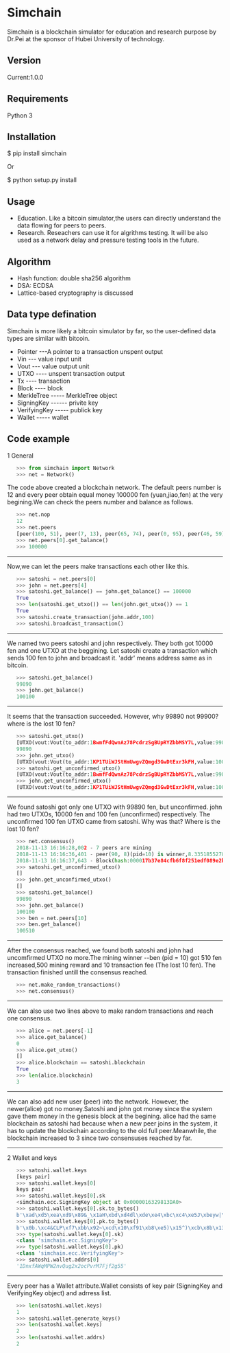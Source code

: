 Simchain
========

Simchain is a blockchain simulator for education and research purpose by Dr.Pei at the sponsor of Hubei University of technology.

Version
------

Current:1.0.0

Requirements
------

Python 3

Installation
------

$ pip install simchain

Or

$ python setup.py install

Usage
------

* Education. Like a bitcoin simulator,the users can directly understand the data flowing for peers to peers.
* Research. Reseachers can use it for algrithms testing. It will be also used as a network delay and pressure testing tools in the future.

Algorithm
------

* Hash function: double sha256 algorithm
* DSA: ECDSA
* Lattice-based cryptography is discussed

Data type defination
------

Simchain is more likely a bitcoin simulator by far, so the user-defined data types are similar with bitcoin.

* Pointer ---A pointer to a transaction unspent output
* Vin    --- value input unit
* Vout   --- value output unit
* UTXO   ---- unspent transaction output
* Tx     ---- transaction
* Block  ---- block
* MerkleTree ----- MerkleTree object
* SigningKey ------ privite key
* VerifyingKey ----- publick key
* Wallet ----- wallet

Code example
------

1 General

```python
   >>> from simchain import Network
   >>> net = Network()
```

The code above created a blockchain network. The default peers number is 12 and every peer obtain equal money 100000 fen (yuan,jiao,fen) at the very begining.We can check the peers number and balance as follows.

```python
   >>> net.nop
   12
   >>> net.peers
   [peer(100, 51), peer(7, 13), peer(65, 74), peer(0, 95), peer(46, 59), peer(12, 5), peer(37, 76), peer(78, 71), peer(28, 75), peer(48, 51), peer(66, 44), peer(41, 75)]
   >>> net.peers[0].get_balance()
   >>> 100000
```

------
Now,we can let the peers make transactions each other like this.

```python
   >>> satoshi = net.peers[0]
   >>> john = net.peers[4]
   >>> satoshi.get_balance() == john.get_balance() == 100000
   True
   >>> len(satoshi.get_utxo()) == len(john.get_utxo()) == 1
   True
   >>> satoshi.create_transaction(john.addr,100)
   >>> satoshi.broadcast_transaction()
```

------
We named two peers satoshi and john respectively. They both got 10000 fen and one UTXO at the beggining. Let satoshi create a transaction which sends 100 fen to john and broadcast it. 'addr' means address same as in bitcoin.

```python
   >>> satoshi.get_balance()
   99890
   >>> john.get_balance()
   100100
```

------
It seems that the transaction succeeded. However, why 99890 not 99900? where is the lost 10 fen?

```python
   >>> satoshi.get_utxo()
   [UTXO(vout:Vout(to_addr:1BwmfFdQwnAz78PcdrzSgBUpRYZbbMSY7L,value:99890),pointer:Pointer(tx_id:d7208876508ddeca918bdf930cc6d35eaf859487fec5d5d0146305dd5ac1950c,n:1))]
   99890
   >>> john.get_utxo()
   [UTXO(vout:Vout(to_addr:1KP1TUiWJStHmUwgvZQmgd3GwDtExr3kFH,value:100000),pointer:Pointer(tx_id:4703858c430626c430f1947c8c1217b6eec1840cfd0b42ab5bd66067cb52eb49,n:4)), UTXO(vout:Vout(to_addr:1KP1TUiWJStHmUwgvZQmgd3GwDtExr3kFH,value:100),pointer:Pointer(tx_id:d7208876508ddeca918bdf930cc6d35eaf859487fec5d5d0146305dd5ac1950c,n:0))]
   >>> satoshi.get_unconfirmed_utxo()
   [UTXO(vout:Vout(to_addr:1BwmfFdQwnAz78PcdrzSgBUpRYZbbMSY7L,value:99890),pointer:Pointer(tx_id:d7208876508ddeca918bdf930cc6d35eaf859487fec5d5d0146305dd5ac1950c,n:1))]
   >>> john.get_unconfirmed_utxo()
   [UTXO(vout:Vout(to_addr:1KP1TUiWJStHmUwgvZQmgd3GwDtExr3kFH,value:100),pointer:Pointer(tx_id:d7208876508ddeca918bdf930cc6d35eaf859487fec5d5d0146305dd5ac1950c,n:0))]
```

------
We found satoshi got only one UTXO with 99890 fen, but unconfirmed. john had two UTXOs, 10000 fen and 100 fen (unconfirmed) respectively. The unconfirmed 100 fen UTXO came from satoshi. Why was that? Where is the lost 10 fen?

```python
   >>> net.consensus()
   2018-11-13 16:16:28,002 - 7 peers are mining
   2018-11-13 16:16:36,401 - peer(90, 8)(pid=10) is winner,8.335185527801514 secs used
   2018-11-13 16:16:37,643 - Block(hash:000017b37e84cfb6f8f251edf089e2b48723edf0aaef27092b048b40d0952e23) received by 11 peers)
   >>> satoshi.get_unconfirmed_utxo()
   []
   >>> john.get_unconfirmed_utxo()
   []
   >>> satoshi.get_balance()
   99890
   >>> john.get_balance()
   100100
   >>> ben = net.peers[10]
   >>> ben.get_balance()
   100510
```

------
After the consensus reached, we found both satoshi and john had uncomfirmed UTXO no more.The mining winner --ben (pid = 10) got 510 fen increased,500 mining reward and 10 transaction fee (The lost 10 fen). The transaction finished untill the consensus reached.

```python
   >>> net.make_random_transactions()
   >>> net.consensus()
```

------
We can also use two lines above to make random transactions and reach one consensus.

```python
   >>> alice = net.peers[-1]
   >>> alice.get_balance()
   0
   >>> alice.get_utxo()
   []
   >>> alice.blockchain == satoshi.blockchain
   True
   >>> len(alice.blockchain)
   3
```

------
We can also add new user (peer) into the network. However, the newer(alice) got no money.Satoshi and john got money since the system gave them money in  the genesis block at the begining. alice had the same blockchain as satoshi had because when a new peer joins in the system, it has to update the blockchain according to the old full peer.Meanwhile, the blockchain increased to 3 since two consensuses reached by far.

------

2 Wallet and keys

```python
   >>> satoshi.wallet.keys
   [keys pair]
   >>> satoshi.wallet.keys[0]
   keys pair
   >>> satoshi.wallet.keys[0].sk
   <simchain.ecc.SigningKey object at 0x0000016329813DA0>
   >>> satoshi.wallet.keys[0].sk.to_bytes()
   b'\xad\xd5\xea\xd9\x89&_\x1aH\xbd\xd4dl\xde\xe4\xbc\xc4\xe5J\xbeyw|\xf5&\xa76%Y\xe1\x9a\xc4'
   >>> satoshi.wallet.keys[0].pk.to_bytes()
   b'\x0b.\xc4&CLP\xf7\xbb\x92~\xcd\x10\xf91\xb8\xe5)\x15^)\xcb\x8b\x13\xe4\x7f\x1d\xa1)v\xe5\xe1\xb9Q\xbf\xa2\x1fc\x1f#\xef\xa1\xe2L\xdb\x12\xe4\xa0\xc8\x8d$\x9f4\x8a\xf9\x02\x18iIV_\xa4\xd4p'
   >>> type(satoshi.wallet.keys[0].sk)
   <class 'simchain.ecc.SigningKey'>
   >>> type(satoshi.wallet.keys[0].pk)
   <class 'simchain.ecc.VerifyingKey'>
   >>> satoshi.wallet.addrs[0]
   '1DnxfAWqMPW2nvQug2x2ocPvrM7Fjf2g55'
```

------
Every peer has a Wallet attribute.Wallet consists of key pair (SigningKey and VerifyingKey object) and adrress list.

```python
   >>> len(satoshi.wallet.keys)
   1
   >>> satoshi.wallet.generate_keys()
   >>> len(satoshi.wallet.keys)
   2
   >>> len(satoshi.wallet.addrs)
   2
```
